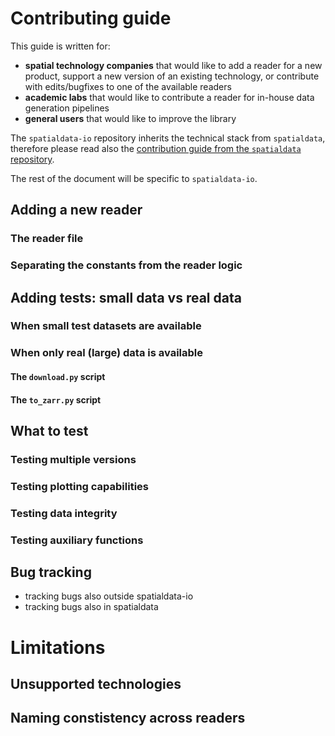 # Contributing guide
This guide is written for:

- **spatial technology companies** that would like to add a reader for a new product, support a new version of an existing technology, or contribute with edits/bugfixes to one of the available readers
- **academic labs** that would like to contribute a reader for in-house data generation pipelines
- **general users** that would like to improve the library

The `spatialdata-io` repository inherits the technical stack from `spatialdata`, therefore please read also the [contribution guide from the `spatialdata` repository](https://github.com/scverse/spatialdata/blob/main/docs/contributing.md).

The rest of the document will be specific to `spatialdata-io`.

## Adding a new reader

### The reader file
### Separating the constants from the reader logic

## Adding tests: small data vs real data
### When small test datasets are available
### When only real (large) data is available
#### The `download.py` script
#### The `to_zarr.py` script

## What to test
### Testing multiple versions
### Testing plotting capabilities
### Testing data integrity
### Testing auxiliary functions

## Bug tracking
- tracking bugs also outside spatialdata-io
- tracking bugs also in spatialdata

# Limitations
## Unsupported technologies
## Naming constistency across readers